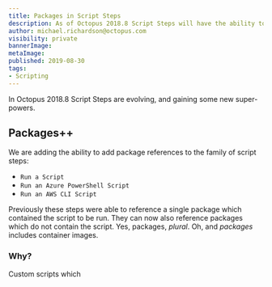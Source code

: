```yaml
---
title: Packages in Script Steps 
description: As of Octopus 2018.8 Script Steps will have the ability to reference packages
author: michael.richardson@octopus.com
visibility: private
bannerImage: 
metaImage: 
published: 2019-08-30
tags:
- Scripting
---
```


In Octopus 2018.8 Script Steps are evolving, and gaining some new super-powers.

## Packages++

We are adding the ability to add package references to the family of script steps:
- `Run a Script`
- `Run an Azure PowerShell Script`
- `Run an AWS CLI Script`

Previously these steps were able to reference a single package which contained the script to be run.  They can now also reference packages which do not contain the script.  Yes, packages, _plural_.  Oh, and _packages_ includes container images. 

### Why?

Custom scripts which 